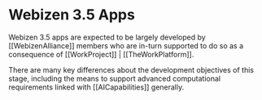 # Webizen 3.5 Apps

Webizen 3.5 apps are expected to be largely developed by [[WebizenAlliance]] members who are in-turn supported to do so as a consequence of  [[WorkProject]] | [[TheWorkPlatform]].

There are many key differences about the development objectives of this stage, including the means to support advanced computational requirements linked with [[AICapabilities]] generally.

